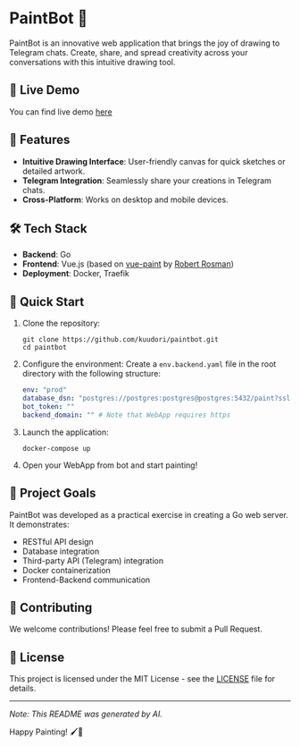# PaintBot 🎨

PaintBot is an innovative web application that brings the joy of drawing to Telegram chats. Create, share, and spread creativity across your conversations with this intuitive drawing tool.

## 🤖 Live Demo

You can find live demo [here](https://t.me/durov_verni_steny_bot)

## 🌟 Features

- **Intuitive Drawing Interface**: User-friendly canvas for quick sketches or detailed artwork.
- **Telegram Integration**: Seamlessly share your creations in Telegram chats.
- **Cross-Platform**: Works on desktop and mobile devices.

## 🛠 Tech Stack

- **Backend**: Go
- **Frontend**: Vue.js (based on [vue-paint](https://github.com/robertrosman/vue-paint) by [Robert Rosman](https://github.com/robertrosman))
- **Deployment**: Docker, Traefik

## 🚀 Quick Start

1. Clone the repository:
   ```
   git clone https://github.com/kuudori/paintbot.git
   cd paintbot
   ```

2. Configure the environment:
   Create a `env.backend.yaml` file in the root directory with the following structure:
   ```yaml
   env: "prod"
   database_dsn: "postgres://postgres:postgres@postgres:5432/paint?sslmode=disable" # service from docker compose
   bot_token: ""
   backend_domain: "" # Note that WebApp requires https
   ```

3. Launch the application:
   ```
   docker-compose up
   ```

4. Open your WebApp from bot and start painting!

## 🎯 Project Goals

PaintBot was developed as a practical exercise in creating a Go web server. It demonstrates:

- RESTful API design
- Database integration
- Third-party API (Telegram) integration
- Docker containerization
- Frontend-Backend communication

## 🤝 Contributing

We welcome contributions! Please feel free to submit a Pull Request.

## 📜 License

This project is licensed under the MIT License - see the [LICENSE](LICENSE) file for details.

---

*Note: This README was generated by AI.*

Happy Painting! 🖌️🎨
